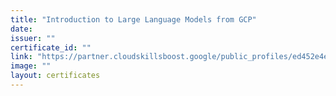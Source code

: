 ```yaml
---
title: "Introduction to Large Language Models from GCP"
date: 
issuer: ""
certificate_id: ""
link: "https://partner.cloudskillsboost.google/public_profiles/ed452e4e-3f3e-4a3e-b278-cf5db1d98338/badges/3781019"
image: ""
layout: certificates
---
```

